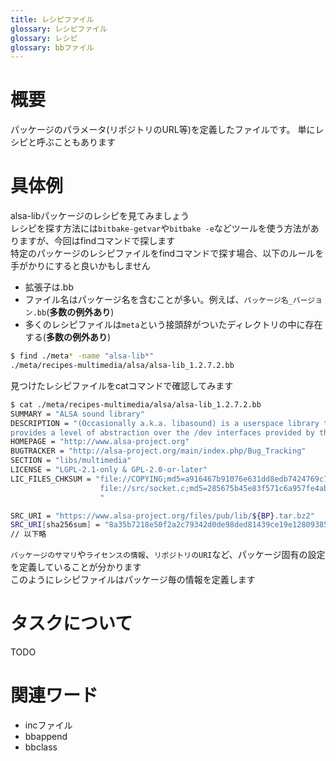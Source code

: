 ```yaml
---
title: レシピファイル
glossary: レシピファイル
glossary: レシピ
glossary: bbファイル
---
```


# 概要
<!--outline-start-->

パッケージのパラメータ(リポジトリのURL等)を定義したファイルです。 単にレシピと呼ぶこともあります   

<!--outline-end-->

# 具体例

<!--example-start-->

alsa-libパッケージのレシピを見てみましょう  
レシピを探す方法には`bitbake-getvar`や`bitbake -e`などツールを使う方法がありますが、今回はfindコマンドで探します   
特定のパッケージのレシピファイルをfindコマンドで探す場合、以下のルールを手がかりにすると良いかもしません   

* 拡張子は.bb
* ファイル名はパッケージ名を含むことが多い。例えば、`パッケージ名_バージョン.bb`(**多数の例外あり**)
* 多くのレシピファイルは`meta`という接頭辞がついたディレクトリの中に存在する(**多数の例外あり**)

~~~bash
$ find ./meta* -name "alsa-lib*"
./meta/recipes-multimedia/alsa/alsa-lib_1.2.7.2.bb
~~~

見つけたレシピファイルをcatコマンドで確認してみます  

~~~bash
$ cat ./meta/recipes-multimedia/alsa/alsa-lib_1.2.7.2.bb
SUMMARY = "ALSA sound library"
DESCRIPTION = "(Occasionally a.k.a. libasound) is a userspace library that \
provides a level of abstraction over the /dev interfaces provided by the kernel modules."
HOMEPAGE = "http://www.alsa-project.org"
BUGTRACKER = "http://alsa-project.org/main/index.php/Bug_Tracking"
SECTION = "libs/multimedia"
LICENSE = "LGPL-2.1-only & GPL-2.0-or-later"
LIC_FILES_CHKSUM = "file://COPYING;md5=a916467b91076e631dd8edb7424769c7 \
                    file://src/socket.c;md5=285675b45e83f571c6a957fe4ab79c93;beginline=9;endline=24 \
                    "

SRC_URI = "https://www.alsa-project.org/files/pub/lib/${BP}.tar.bz2"
SRC_URI[sha256sum] = "8a35b7218e50f2a2c79342d0de98ded81439ce19e12809385ec9be9596de7c2f"
// 以下略
~~~

`パッケージのサマリ`や`ライセンスの情報`、`リポジトリのURI`など、パッケージ固有の設定を定義していることが分かります  
このようにレシピファイルはパッケージ毎の情報を定義します  

<!--example-end-->

# タスクについて
TODO

# 関連ワード
* incファイル
* bbappend
* bbclass